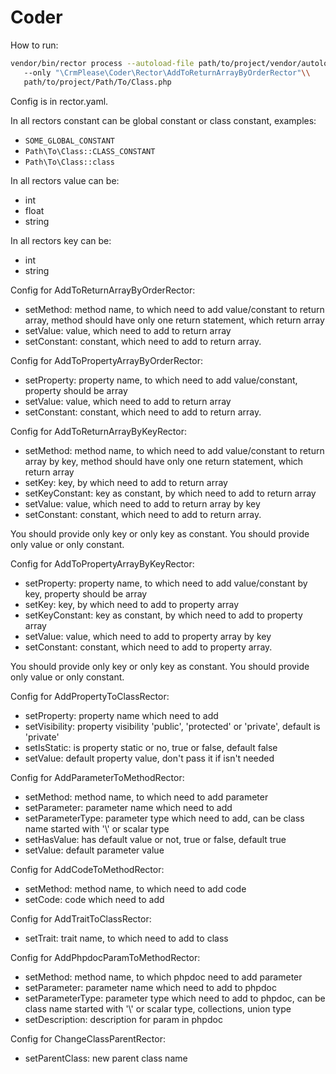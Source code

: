 # Coder

How to run:
```bash
vendor/bin/rector process --autoload-file path/to/project/vendor/autoload.php\\
   --only "\CrmPlease\Coder\Rector\AddToReturnArrayByOrderRector"\\
   path/to/project/Path/To/Class.php
```

Config is in rector.yaml.

In all rectors constant can be global constant or class constant, examples:
- `SOME_GLOBAL_CONSTANT`
- `Path\To\Class::CLASS_CONSTANT`
- `Path\To\Class::class`

In all rectors value can be:
- int
- float
- string

In all rectors key can be:
- int
- string

Config for AddToReturnArrayByOrderRector:
- setMethod: method name, to which need to add value/constant to return array, method should have only one return statement, which return array
- setValue: value, which need to add to return array
- setConstant: constant, which need to add to return array.

Config for AddToPropertyArrayByOrderRector:
- setProperty: property name, to which need to add value/constant, property should be array
- setValue: value, which need to add to return array
- setConstant: constant, which need to add to return array.

Config for AddToReturnArrayByKeyRector:
- setMethod: method name, to which need to add value/constant to return array by key, method should have only one return statement, which return array
- setKey: key, by which need to add to return array
- setKeyConstant: key as constant, by which need to add to return array
- setValue: value, which need to add to return array by key
- setConstant: constant, which need to add to return array.

You should provide only key or only key as constant. You should provide only value or only constant.

Config for AddToPropertyArrayByKeyRector:
- setProperty: property name, to which need to add value/constant by key, property should be array
- setKey: key, by which need to add to property array
- setKeyConstant: key as constant, by which need to add to property array
- setValue: value, which need to add to property array by key
- setConstant: constant, which need to add to property array.

You should provide only key or only key as constant. You should provide only value or only constant.

Config for AddPropertyToClassRector:
- setProperty: property name which need to add
- setVisibility: property visibility 'public', 'protected' or 'private', default is 'private'
- setIsStatic: is property static or no, true or false, default false
- setValue: default property value, don't pass it if isn't needed

Config for AddParameterToMethodRector:
- setMethod: method name, to which need to add parameter
- setParameter: parameter name which need to add
- setParameterType: parameter type which need to add, can be class name started with '\\' or scalar type
- setHasValue: has default value or not, true or false, default true
- setValue: default parameter value

Config for AddCodeToMethodRector:
- setMethod: method name, to which need to add code
- setCode: code which need to add

Config for AddTraitToClassRector:
- setTrait: trait name, to which need to add to class

Config for AddPhpdocParamToMethodRector:
- setMethod: method name, to which phpdoc need to add parameter
- setParameter: parameter name which need to add to phpdoc
- setParameterType: parameter type which need to add to phpdoc, can be class name started with '\\' or scalar type, collections, union type
- setDescription: description for param in phpdoc

Config for ChangeClassParentRector:
- setParentClass: new parent class name

